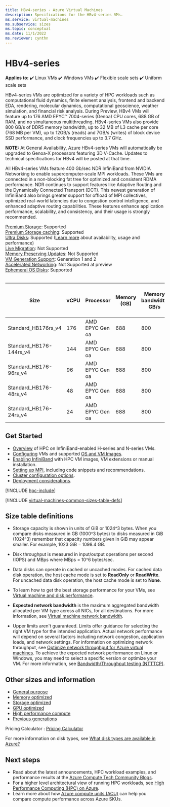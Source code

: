 ```yaml
---
title: HBv4-series - Azure Virtual Machines
description: Specifications for the HBv4-series VMs.
ms.service: virtual-machines
ms.subservice: sizes
ms.topic: conceptual
ms.date: 11/1/2022
ms.reviewer: cynthn
---
```


# HBv4-series

**Applies to:** :heavy_check_mark: Linux VMs :heavy_check_mark: Windows VMs :heavy_check_mark: Flexible scale sets :heavy_check_mark: Uniform scale sets

HBv4-series VMs are optimized for a variety of HPC workloads such as computational fluid dynamics, finite element analysis, frontend and backend EDA, rendering, molecular dynamics, computational geoscience, weather simulation, and financial risk analysis. During Preview, HBv4 VMs will feature up to 176 AMD EPYC™ 7004-series (Genoa) CPU cores, 688 GB of RAM, and no simultaneous multithreading. HBv4-series VMs also provide 800 GB/s of DDR5 memory bandwidth, up to 32 MB of L3 cache per core (768 MB per VM), up to 12GB/s (reads) and 7GB/s (writes) of block device SSD performance, and clock frequencies up to 3.7 GHz.

**NOTE:** At General Availability, Azure HBv4-series VMs will automatically be upgraded to Genoa-X processors featuring 3D V-Cache. Updates to technical specifications for HBv4 will be posted at that time.

All HBv4-series VMs feature 400 Gb/sec NDR InfiniBand from NVIDIA Networking to enable supercomputer-scale MPI workloads. These VMs are connected in a non-blocking fat tree for optimized and consistent RDMA performance. NDR continues to support features like Adaptive Routing and the Dynamically Connected Transport (DCT). This newest generation of InfiniBand also brings greater support for offload of MPI collectives, optimized real-world latencies due to congestion control intelligence, and enhanced adaptive routing capabilities. These features enhance application performance, scalability, and consistency, and their usage is strongly recommended. 

[Premium Storage](premium-storage-performance.md): Supported<br>
[Premium Storage caching](premium-storage-performance.md): Supported<br>
[Ultra Disks](disks-types.md#ultra-disks): Supported ([Learn more](https://techcommunity.microsoft.com/t5/azure-compute/ultra-disk-storage-for-hpc-and-gpu-vms/ba-p/2189312) about availability, usage and performance) <br>
[Live Migration](maintenance-and-updates.md): Not Supported<br>
[Memory Preserving Updates](maintenance-and-updates.md): Not Supported<br>
[VM Generation Support](generation-2.md): Generation 1 and 2<br>
[Accelerated Networking](../virtual-network/create-vm-accelerated-networking-cli.md): Not Supported at preview<br>
[Ephemeral OS Disks](ephemeral-os-disks.md): Supported<br>
<br>

|Size |vCPU |Processor |Memory (GB) |Memory bandwidth GB/s |Base CPU frequency (GHz) |Single-core frequency (GHz, peak) |RDMA performance (GB/s) |MPI support |Temp storage (TB) |Max data disks |Max Ethernet vNICs |
|----|----|----|----|----|----|----|----|----|----|----|----|
|Standard_HB176rs_v4    |176 |AMD EPYC Gen oa |688 |800 |2.4 |3.7 |400 |All |2 * 1.8 |32 |8 |
|Standard_HB176-144rs_v4|144 |AMD EPYC Gen oa |688 |800 |2.4 |3.7 |400 |All |2 * 1.8 |32 |8 |
|Standard_HB176-96rs_v4 |96  |AMD EPYC Gen oa |688 |800 |2.4 |3.7 |400 |All |2 * 1.8 |32 |8 |
|Standard_HB176-48rs_v4 |48  |AMD EPYC Gen oa |688 |800 |2.4 |3.7 |400 |All |2 * 1.8 |32 |8 |
|Standard_HB176-24rs_v4 |24  |AMD EPYC Gen oa |688 |800 |2.4 |3.7 |400 |All |2 * 1.8 |32 |8 |

## Get Started 

- [Overview](./workloads/hpc/overview.md) of HPC on InfiniBand-enabled H-series and N-series VMs. 
- [Configuring](./workloads/hpc/configure.md) VMs and supported [OS and VM Images](./workloads/hpc/configure.md#vm-images). 
- [Enabling InfiniBand](./workloads/hpc/enable-infiniband.md) with HPC VM images, VM extensions or manual installation. 
- [Setting up MPI](./workloads/hpc/setup-mpi.md), including code snippets and recommendations. 
- [Cluster configuration options](./sizes-hpc.md#cluster-configuration-options). 
- [Deployment considerations](./sizes-hpc.md#deployment-considerations). 

[!INCLUDE [hpc-include](./workloads/hpc/includes/hpc-include.md)]

[!INCLUDE [virtual-machines-common-sizes-table-defs](../../includes/virtual-machines-common-sizes-table-defs.md)]

## Size table definitions 

- Storage capacity is shown in units of GiB or 1024^3 bytes. When you compare disks measured in GB (1000^3 bytes) to disks measured in GiB (1024^3) remember that capacity numbers given in GiB may appear smaller. For example, 1023 GiB = 1098.4 GB. 

- Disk throughput is measured in input/output operations per second (IOPS) and MBps where MBps = 10^6 bytes/sec. 

- Data disks can operate in cached or uncached modes. For cached data disk operation, the host cache mode is set to **ReadOnly** or **ReadWrite**. For uncached data disk operation, the host cache mode is set to **None**. 

- To learn how to get the best storage performance for your VMs, see [Virtual machine and disk performance](disks-performance.md). 

- **Expected network bandwidth** is the maximum aggregated bandwidth allocated per VM type across all NICs, for all destinations. For more information, see [Virtual machine network bandwidth](virtual-machine-network-throughput.md). 

- Upper limits aren't guaranteed. Limits offer guidance for selecting the right VM type for the intended application. Actual network performance will depend on several factors including network congestion, application loads, and network settings. For information on optimizing network throughput, see [Optimize network throughput for Azure virtual machines](virtual-network-optimize-network-bandwidth.md). To achieve the expected network performance on Linux or Windows, you may need to select a specific version or optimize your VM. For more information, see [Bandwidth/Throughput testing (NTTTCP)](virtual-network-bandwidth-testing.md). 

## Other sizes and information

- [General purpose](sizes-general.md)
- [Memory optimized](sizes-memory.md)
- [Storage optimized](sizes-storage.md)
- [GPU optimized](sizes-gpu.md)
- [High performance compute](sizes-hpc.md)
- [Previous generations](sizes-previous-gen.md)

Pricing Calculator : [Pricing Calculator](https://azure.microsoft.com/pricing/calculator/)

For more information on disk types, see [What disk types are available in Azure?](disks-types.md)


## Next steps

- Read about the latest announcements, HPC workload examples, and performance results at the [Azure Compute Tech Community Blogs](https://techcommunity.microsoft.com/t5/azure-compute/bg-p/AzureCompute).
- For a higher level architectural view of running HPC workloads, see [High Performance Computing (HPC) on Azure](/azure/architecture/topics/high-performance-computing/).
- Learn more about how [Azure compute units (ACU)](acu.md) can help you compare compute performance across Azure SKUs.
